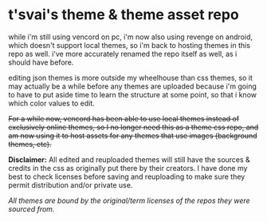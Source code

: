 # t'svai's theme & theme asset repo

while i'm still using vencord on pc, i'm now also using revenge on android, which doesn't support local themes, so i'm back to hosting themes in this repo as well. 
i've more accurately renamed the repo itself as well, as i should have before.

editing json themes is more outside my wheelhouse than css themes, so it may actually be a while before any themes are uploaded because i'm going to have to put aside time to learn the structure at some point, so that i know which color values to edit.

~~For a while now, vencord has been able to use local themes instead of exclusively online themes, so I no longer need this as a theme css repo, and am now using it to host assets for any themes that use images (background themes, etc).~~

**Disclaimer:** All edited and reuploaded themes will still have the sources & credits in the css as originally put there by their creators. I have done my best to check licenses before saving and reuploading to make sure they permit distribution and/or private use. 

*All themes are bound by the original/term licenses of the repos they were sourced from.*
